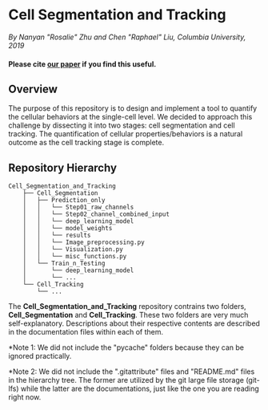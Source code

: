 # Cell Segmentation and Tracking
*By Nanyan "Rosalie" Zhu and Chen "Raphael" Liu, Columbia University, 2019*

#### Please cite [our paper](https://arxiv.org/pdf/2001.05548.pdf) if you find this useful.

## Overview
The purpose of this repository is to design and implement a tool to quantify the cellular behaviors at the single-cell level. We decided to approach this challenge by dissecting it into two stages: cell segmentation and cell tracking. The quantification of cellular properties/behaviors is a natural outcome as the cell tracking stage is complete.

## Repository Hierarchy
```
Cell_Segmentation_and_Tracking
    ├── Cell_Segmentation
    │   ├── Prediction_only
    │   │   └── Step01_raw_channels
    │   │   └── Step02_channel_combined_input
    │   │   └── deep_learning_model
    │   │   └── model_weights
    │   │   └── results
    │   │   └── Image_preprocessing.py
    │   │   └── Visualization.py
    │   │   └── misc_functions.py
    │   └── Train_n_Testing
    │       └── deep_learning_model
    │       └── ...
    └── Cell_Tracking
        └── ...
```

The **Cell_Segmentation_and_Tracking** repository contrains two folders, **Cell_Segmentation** and **Cell_Tracking**. These two folders are very much self-explanatory. Descriptions about their respective contents are described in the documentation files within each of them.

*Note 1: We did not include the "pycache" folders because they can be ignored practically.

*Note 2: We did not include the ".gitattribute" files and "README.md" files in the hierarchy tree. The former are utilized by the git large file storage (git-lfs) while the latter are the documentations, just like the one you are reading right now.
